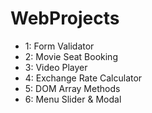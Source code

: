 # WebProjects

- 1: Form Validator
- 2: Movie Seat Booking
- 3: Video Player
- 4: Exchange Rate Calculator
- 5: DOM Array Methods
- 6: Menu Slider & Modal
